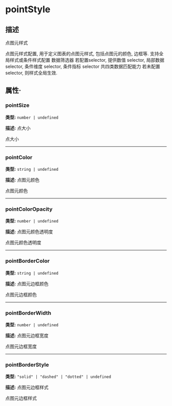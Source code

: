 # pointStyle
## 描述
点图元样式

点图元样式配置, 用于定义图表的点图元样式, 包括点图元的颜色, 边框等.
支持全局样式或条件样式配置
数据筛选器
若配置selector, 提供数值 selector, 局部数据 selector, 条件维度 selector, 条件指标 selector 共四类数据匹配能力
若未配置selector, 则样式全局生效.


## 属性·

### pointSize

**类型:** `number | undefined`

**描述:**
点大小

点大小

---

### pointColor

**类型:** `string | undefined`

**描述:**
点图元颜色

点图元颜色

---

### pointColorOpacity

**类型:** `number | undefined`

**描述:**
点图元颜色透明度

点图元颜色透明度

---

### pointBorderColor

**类型:** `string | undefined`

**描述:**
点图元边框颜色

点图元边框颜色

---

### pointBorderWidth

**类型:** `number | undefined`

**描述:**
点图元边框宽度

点图元边框宽度

---

### pointBorderStyle

**类型:** `"solid" | "dashed" | "dotted" | undefined`

**描述:**
点图元边框样式

点图元边框样式